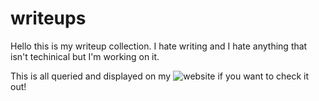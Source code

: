 # writeups

Hello this is my writeup collection. I hate writing and I hate anything that isn't techinical but I'm working on it. 

This is all queried and displayed on my ![website](https://gerbsec.com) if you want to check it out!
